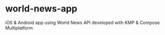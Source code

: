 # world-news-app
iOS &amp; Android app using World News API developed with KMP &amp; Compose Multiplatform
